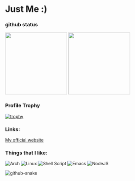 # Just Me :)


### github status
<div>
    <img height="200em" src="https://github-readme-stats.vercel.app/api?username=wellyton-xs&show_icons=true&theme=radical" />
    <img height="200em" src="https://github-readme-stats.vercel.app/api/top-langs/?username=wellyton-xs&layout=compact&theme=radical" />
</div>


### Profile Trophy

[![trophy](https://github-profile-trophy.vercel.app/?username=wellyton-xs&theme=radical)](https://github.com/ryo-ma/github-profile-trophy)


### Links:

[My official website](https://wellyton-xs.github.io)

### Things that I like:

![Arch](https://img.shields.io/badge/Arch%20Linux-1793D1?logo=arch-linux&logoColor=fff&style=for-the-badge)
![Linux](https://img.shields.io/badge/Linux-FCC624?style=for-the-badge&logo=linux&logoColor=black)
![Shell Script](https://img.shields.io/badge/shell_script-%23121011.svg?style=for-the-badge&logo=gnu-bash&logoColor=white)
![Emacs](https://img.shields.io/badge/Emacs-%237F5AB6.svg?&style=for-the-badge&logo=gnu-emacs&logoColor=white)
![NodeJS](https://img.shields.io/badge/node.js-6DA55F?style=for-the-badge&logo=node.js&logoColor=white)


<picture>
  <source media="(prefers-color-scheme: dark)" srcset="github-snake-dark.svg" />
  <source media="(prefers-color-scheme: light)" srcset="github-snake.svg" />
  <img alt="github-snake" src="github-snake.svg" />
</picture>
